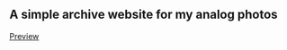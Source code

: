 ##  A simple archive website for my analog photos 
<a href="https://kemaltekinnn.github.io/Archive/"> Preview </a>
